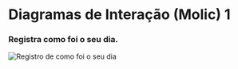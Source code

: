 # Diagramas de Interação (Molic) 1 
### Registra como foi o seu dia.

![Registro de como foi o seu dia](https://github.com/user-attachments/assets/2ad55d05-678e-4765-9e65-1c915cd3d55a)
